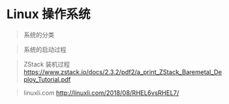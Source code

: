 <!--
 * @Descripttion: 
 * @version: 
 * @Author: WangShuaibing
 * @Date: 2020-09-27 09:26:23
 * @LastEditors: WangShuaibing
 * @LastEditTime: 2020-10-13 17:54:39
-->
# Linux 操作系统

> 系统的分类


> 系统的启动过程




> ZStack 装机过程
https://www.zstack.io/docs/2.3.2/pdf2/a_print_ZStack_Baremetal_Deploy_Tutorial.pdf

> linuxli.com
http://linuxli.com/2018/08/RHEL6vsRHEL7/